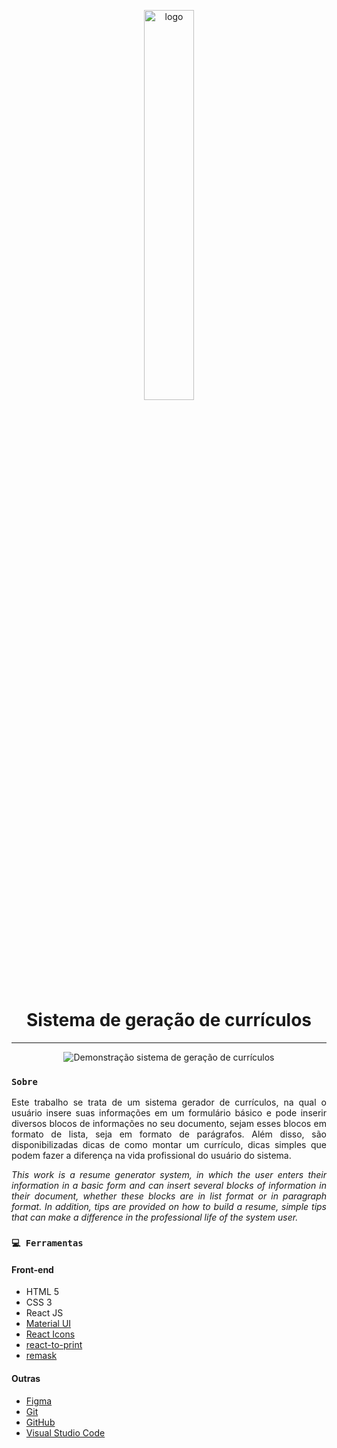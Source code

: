<p align="center">
    <img width="40%" src="https://ik.imagekit.io/bzfsfuncunl/LogoAllanBlack_Xu9-TCUVG.svg" alt="logo" title="AllanProjects logo">
</p>

<h1 align="center"><strong>Sistema de geração de currículos</strong></h1>

<hr/>

<p align="center">
    <img src="https://j.gifs.com/z6XvVq.gif" alt="Demonstração sistema de geração de currículos" title="Curriculum-Generator">
</p>

### `Sobre`

<p align="justify">Este trabalho se trata de um sistema gerador de currículos, na qual o usuário insere suas informações em um formulário básico e pode inserir diversos blocos de informações no seu documento, sejam esses blocos em formato de lista, seja em formato de parágrafos. Além disso, são disponibilizadas dicas de como montar um currículo, dicas simples que podem fazer a diferença na vida profissional do usuário do sistema.</p>

<p align="justify"><i>This work is a resume generator system, in which the user enters their information in a basic form and can insert several blocks of information in their document, whether these blocks are in list format or in paragraph format. In addition, tips are provided on how to build a resume, simple tips that can make a difference in the professional life of the system user.</i></p>

### `💻 Ferramentas`

#### Front-end
* HTML 5
* CSS 3
* React JS
* [Material UI](https://material-ui.com/pt/)
* [React Icons](https://react-icons.github.io/react-icons/)
* [react-to-print](https://www.npmjs.com/package/react-to-print)
* [remask](https://www.npmjs.com/package/remask)

#### Outras
* [Figma](https://www.figma.com/)
* [Git](https://git-scm.com/)
* [GitHub](https://github.com/)
* [Visual Studio Code](https://code.visualstudio.com/)
